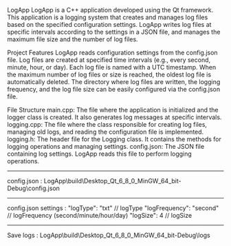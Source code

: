 LogApp
LogApp is a C++ application developed using the Qt framework. This application is a logging system that creates and manages log files based on the specified configuration settings. LogApp writes log files at specific intervals according to the settings in a JSON file, and manages the maximum file size and the number of log files.

Project Features
LogApp reads configuration settings from the config.json file.
Log files are created at specified time intervals (e.g., every second, minute, hour, or day).
Each log file is named with a UTC timestamp.
When the maximum number of log files or size is reached, the oldest log file is automatically deleted.
The directory where log files are written, the logging frequency, and the log file size can be easily configured via the config.json file.

File Structure
main.cpp: The file where the application is initialized and the logger class is created. It also generates log messages at specific intervals.
logging.cpp: The file where the class responsible for creating log files, managing old logs, and reading the configuration file is implemented.
logging.h: The header file for the Logging class. It contains the methods for logging operations and managing settings.
config.json: The JSON file containing log settings. LogApp reads this file to perform logging operations.

------------------------------
config.json :
LogApp\build\Desktop_Qt_6_8_0_MinGW_64_bit-Debug\config.json

------------------------------
config.json settings :
"logType": "txt" // logType
"logFrequency": "second" // logFrequency (second/minute/hour/day) 
"logSize": 4   // logSize

------------------------------
Save logs :
LogApp\build\Desktop_Qt_6_8_0_MinGW_64_bit-Debug\logs




